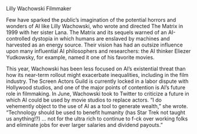 Lilly Wachowski
Filmmaker

Few have sparked the public’s imagination of the potential horrors and wonders of AI like Lilly Wachowski, who wrote and directed The Matrix in 1999 with her sister Lana. The Matrix and its sequels warned of an AI-controlled dystopia in which humans are enslaved by machines and harvested as an energy source. Their vision has had an outsize influence upon many influential AI philosophers and researchers: the AI thinker Eliezer Yudkowsky, for example, named it one of his favorite movies.

This year, Wachowski has been less focused on AI’s existential threat than how its near-term rollout might exacerbate inequalities, including in the film industry. The Screen Actors Guild is currently locked in a labor dispute with Hollywood studios, and one of the major points of contention is AI’s future role in filmmaking. In June, Wachowski took to Twitter to criticize a future in which AI could be used by movie studios to replace actors. “I do vehemently object to the use of AI as a tool to generate wealth,” she wrote. “Technology should be used to benefit humanity (has Star Trek not taught us anything!?) … not for the ultra rich to continue to f-ck over working folks and eliminate jobs for ever larger salaries and dividend payouts.”